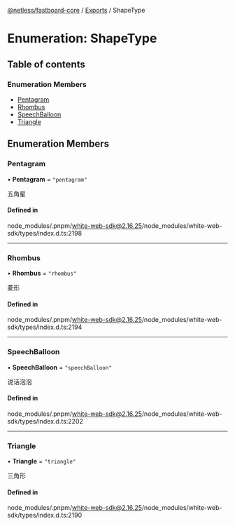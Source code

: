 [@netless/fastboard-core](../README.md) / [Exports](../modules.md) / ShapeType

# Enumeration: ShapeType

## Table of contents

### Enumeration Members

- [Pentagram](ShapeType.md#pentagram)
- [Rhombus](ShapeType.md#rhombus)
- [SpeechBalloon](ShapeType.md#speechballoon)
- [Triangle](ShapeType.md#triangle)

## Enumeration Members

### Pentagram

• **Pentagram** = ``"pentagram"``

五角星

#### Defined in

node_modules/.pnpm/white-web-sdk@2.16.25/node_modules/white-web-sdk/types/index.d.ts:2198

___

### Rhombus

• **Rhombus** = ``"rhombus"``

菱形

#### Defined in

node_modules/.pnpm/white-web-sdk@2.16.25/node_modules/white-web-sdk/types/index.d.ts:2194

___

### SpeechBalloon

• **SpeechBalloon** = ``"speechBalloon"``

说话泡泡

#### Defined in

node_modules/.pnpm/white-web-sdk@2.16.25/node_modules/white-web-sdk/types/index.d.ts:2202

___

### Triangle

• **Triangle** = ``"triangle"``

三角形

#### Defined in

node_modules/.pnpm/white-web-sdk@2.16.25/node_modules/white-web-sdk/types/index.d.ts:2190
